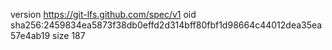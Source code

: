 version https://git-lfs.github.com/spec/v1
oid sha256:2459834ea5873f38db0effd2d314bff80fbf1d98664c44012dea35ea57e4ab19
size 187
